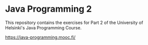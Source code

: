 # Java Programming 2

This repository contains the exercises for Part 2 of the University of Helsinki's Java Programming Course.

https://java-programming.mooc.fi/
